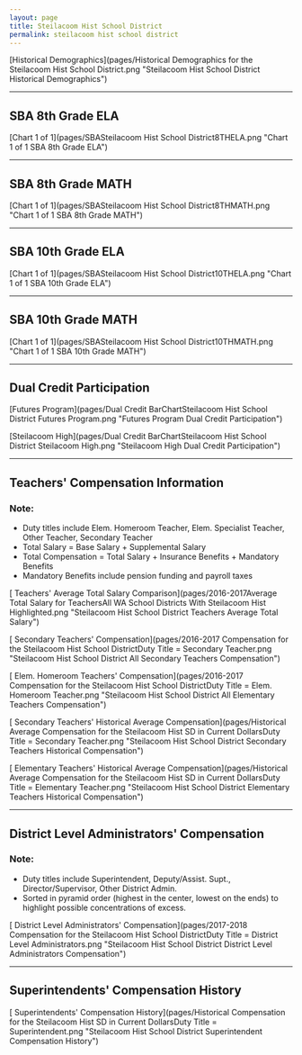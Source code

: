 ```yaml
---
layout: page
title: Steilacoom Hist School District
permalink: steilacoom hist school district
---
```



[Historical Demographics](pages/Historical Demographics for the Steilacoom Hist School District.png "Steilacoom Hist School District Historical Demographics")

___

## SBA 8th Grade ELA

[Chart 1 of 1](pages/SBASteilacoom Hist School District8THELA.png "Chart 1 of 1 SBA 8th Grade ELA")


___

## SBA 8th Grade MATH

[Chart 1 of 1](pages/SBASteilacoom Hist School District8THMATH.png "Chart 1 of 1 SBA 8th Grade MATH")


___

## SBA 10th Grade ELA

[Chart 1 of 1](pages/SBASteilacoom Hist School District10THELA.png "Chart 1 of 1 SBA 10th Grade ELA")


___

## SBA 10th Grade MATH

[Chart 1 of 1](pages/SBASteilacoom Hist School District10THMATH.png "Chart 1 of 1 SBA 10th Grade MATH")


___

## Dual Credit Participation

[Futures Program](pages/Dual Credit BarChartSteilacoom Hist School District Futures Program.png "Futures Program Dual Credit Participation")

[Steilacoom High](pages/Dual Credit BarChartSteilacoom Hist School District Steilacoom High.png "Steilacoom High Dual Credit Participation")


___

## Teachers' Compensation Information
### Note:
- Duty titles include Elem. Homeroom Teacher, Elem. Specialist Teacher, Other Teacher, Secondary Teacher
- Total Salary = Base Salary + Supplemental Salary
- Total Compensation = Total Salary + Insurance Benefits + Mandatory Benefits
- Mandatory Benefits include pension funding and payroll taxes

[ Teachers' Average Total Salary Comparison](pages/2016-2017Average Total Salary for TeachersAll WA School Districts With Steilacoom Hist Highlighted.png "Steilacoom Hist School District Teachers Average Total Salary")

[ Secondary Teachers' Compensation](pages/2016-2017 Compensation for the Steilacoom Hist School DistrictDuty Title = Secondary Teacher.png "Steilacoom Hist School District All Secondary Teachers Compensation")

[ Elem. Homeroom Teachers' Compensation](pages/2016-2017 Compensation for the Steilacoom Hist School DistrictDuty Title = Elem. Homeroom Teacher.png "Steilacoom Hist School District All Elementary Teachers Compensation")

[ Secondary Teachers' Historical Average Compensation](pages/Historical Average Compensation for the Steilacoom Hist SD in Current DollarsDuty Title = Secondary Teacher.png "Steilacoom Hist School District Secondary Teachers Historical Compensation")

[ Elementary Teachers' Historical Average Compensation](pages/Historical Average Compensation for the Steilacoom Hist SD in Current DollarsDuty Title = Elementary Teacher.png "Steilacoom Hist School District Elementary Teachers Historical Compensation")


___

## District Level Administrators' Compensation

### Note:
- Duty titles include Superintendent, Deputy/Assist. Supt., Director/Supervisor, Other District Admin.
- Sorted in pyramid order (highest in the center, lowest on the ends) to highlight possible concentrations of excess.

[ District Level Administrators' Compensation](pages/2017-2018 Compensation for the Steilacoom Hist School DistrictDuty Title = District Level Administrators.png "Steilacoom Hist School District District Level Administrators Compensation")


___

## Superintendents' Compensation History

[ Superintendents' Compensation History](pages/Historical Compensation for the Steilacoom Hist SD in Current DollarsDuty Title = Superintendent.png "Steilacoom Hist School District Superintendent Compensation History")

